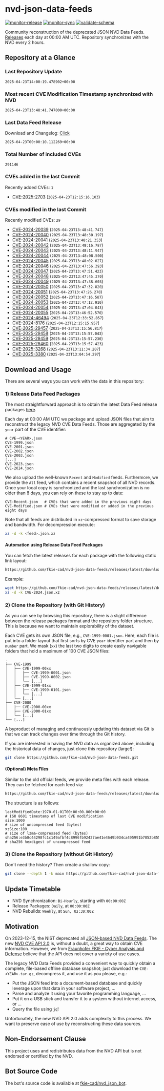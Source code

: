 # nvd-json-data-feeds

[![monitor-release](https://github.com/fkie-cad/nvd-json-data-feeds/actions/workflows/monitor_release.yml/badge.svg)](https://github.com/fkie-cad/nvd-json-data-feeds/actions/workflows/monitor_release.yml)
[![monitor-sync](https://github.com/fkie-cad/nvd-json-data-feeds/actions/workflows/monitor_sync.yml/badge.svg)](https://github.com/fkie-cad/nvd-json-data-feeds/actions/workflows/monitor_sync.yml)
[![validate-schema](https://github.com/fkie-cad/nvd-json-data-feeds/actions/workflows/validate_schema.yml/badge.svg)](https://github.com/fkie-cad/nvd-json-data-feeds/actions/workflows/validate_schema.yml)

Community reconstruction of the deprecated JSON NVD Data Feeds.
[Releases](https://github.com/fkie-cad/nvd-json-data-feeds/releases/latest) each day at 00:00 AM UTC.
Repository synchronizes with the NVD every 2 hours.

## Repository at a Glance

### Last Repository Update

```plain
2025-04-23T14:00:19.478902+00:00
```

### Most recent CVE Modification Timestamp synchronized with NVD

```plain
2025-04-23T13:48:41.747000+00:00
```

### Last Data Feed Release

Download and Changelog: [Click](https://github.com/fkie-cad/nvd-json-data-feeds/releases/latest)

```plain
2025-04-23T00:00:10.112269+00:00
```

### Total Number of included CVEs

```plain
291146
```

### CVEs added in the last Commit

Recently added CVEs: `1`

- [CVE-2025-2703](CVE-2025/CVE-2025-27xx/CVE-2025-2703.json) (`2025-04-23T12:15:16.103`)


### CVEs modified in the last Commit

Recently modified CVEs: `29`

- [CVE-2024-20039](CVE-2024/CVE-2024-200xx/CVE-2024-20039.json) (`2025-04-23T13:48:41.747`)
- [CVE-2024-20040](CVE-2024/CVE-2024-200xx/CVE-2024-20040.json) (`2025-04-23T13:48:30.197`)
- [CVE-2024-20041](CVE-2024/CVE-2024-200xx/CVE-2024-20041.json) (`2025-04-23T13:48:21.353`)
- [CVE-2024-20042](CVE-2024/CVE-2024-200xx/CVE-2024-20042.json) (`2025-04-23T13:48:16.787`)
- [CVE-2024-20043](CVE-2024/CVE-2024-200xx/CVE-2024-20043.json) (`2025-04-23T13:48:11.947`)
- [CVE-2024-20044](CVE-2024/CVE-2024-200xx/CVE-2024-20044.json) (`2025-04-23T13:48:08.500`)
- [CVE-2024-20045](CVE-2024/CVE-2024-200xx/CVE-2024-20045.json) (`2025-04-23T13:48:02.027`)
- [CVE-2024-20046](CVE-2024/CVE-2024-200xx/CVE-2024-20046.json) (`2025-04-23T13:47:56.393`)
- [CVE-2024-20047](CVE-2024/CVE-2024-200xx/CVE-2024-20047.json) (`2025-04-23T13:47:51.423`)
- [CVE-2024-20048](CVE-2024/CVE-2024-200xx/CVE-2024-20048.json) (`2025-04-23T13:47:45.370`)
- [CVE-2024-20049](CVE-2024/CVE-2024-200xx/CVE-2024-20049.json) (`2025-04-23T13:47:38.603`)
- [CVE-2024-20050](CVE-2024/CVE-2024-200xx/CVE-2024-20050.json) (`2025-04-23T13:47:32.820`)
- [CVE-2024-20051](CVE-2024/CVE-2024-200xx/CVE-2024-20051.json) (`2025-04-23T13:47:26.270`)
- [CVE-2024-20052](CVE-2024/CVE-2024-200xx/CVE-2024-20052.json) (`2025-04-23T13:47:16.587`)
- [CVE-2024-20053](CVE-2024/CVE-2024-200xx/CVE-2024-20053.json) (`2025-04-23T13:47:12.910`)
- [CVE-2024-20054](CVE-2024/CVE-2024-200xx/CVE-2024-20054.json) (`2025-04-23T13:47:04.043`)
- [CVE-2024-20055](CVE-2024/CVE-2024-200xx/CVE-2024-20055.json) (`2025-04-23T13:46:52.570`)
- [CVE-2024-46494](CVE-2024/CVE-2024-464xx/CVE-2024-46494.json) (`2025-04-23T12:33:52.857`)
- [CVE-2024-8176](CVE-2024/CVE-2024-81xx/CVE-2024-8176.json) (`2025-04-23T12:15:15.957`)
- [CVE-2025-29457](CVE-2025/CVE-2025-294xx/CVE-2025-29457.json) (`2025-04-23T13:15:56.817`)
- [CVE-2025-29458](CVE-2025/CVE-2025-294xx/CVE-2025-29458.json) (`2025-04-23T13:15:57.043`)
- [CVE-2025-29459](CVE-2025/CVE-2025-294xx/CVE-2025-29459.json) (`2025-04-23T13:15:57.230`)
- [CVE-2025-29460](CVE-2025/CVE-2025-294xx/CVE-2025-29460.json) (`2025-04-23T13:15:57.423`)
- [CVE-2025-3268](CVE-2025/CVE-2025-32xx/CVE-2025-3268.json) (`2025-04-23T13:11:34.207`)
- [CVE-2025-3380](CVE-2025/CVE-2025-33xx/CVE-2025-3380.json) (`2025-04-23T13:04:54.297`)


## Download and Usage

There are several ways you can work with the data in this repository:

### 1) Release Data Feed Packages

The most straightforward approach is to obtain the latest Data Feed release packages [here](https://github.com/fkie-cad/nvd-json-data-feeds/releases/latest).

Each day at 00:00 AM UTC we package and upload JSON files that aim to reconstruct the legacy NVD CVE Data Feeds.
Those are aggregated by the `year` part of the CVE identifier:

```
# CVE-<YEAR>.json
CVE-1999.json
CVE-2001.json
CVE-2002.json
CVE-2003.json
[...]
CVE-2023.json
CVE-2024.json
```

We also upload the well-known `Recent` and `Modified` feeds.
Furthermore, we provide the `All` feed, which contains a recent snapshot of all NVD records.
Once your local copy is synchronized and the last synchronization is no older than 8 days, you can rely on these to stay up to date:

```plain
CVE-Recent.json   # CVEs that were added in the previous eight days
CVE-Modified.json # CVEs that were modified or added in the previous eight days
```

Note that all feeds are distributed in `xz`-compressed format to save storage and bandwidth.
For decompression execute:

```sh
xz -d -k <feed>.json.xz
```

#### Automation using Release Data Feed Packages

You can fetch the latest releases for each package with the following static link layout:

```sh
https://github.com/fkie-cad/nvd-json-data-feeds/releases/latest/download/CVE-<YEAR>.json.xz
```

Example:

```sh
wget https://github.com/fkie-cad/nvd-json-data-feeds/releases/latest/download/CVE-2024.json.xz
xz -d -k CVE-2024.json.xz
```

### 2) Clone the Repository (with Git History)

As you can see by browsing this repository, there is a slight difference between the release packages format and the repository folder structure.
This is because we want to maintain explorability of the dataset.

Each CVE gets its own JSON file, e.g., `CVE-1999-0001.json`.
Here, each file is put into a folder layout that first sorts by CVE `year` identifier part and then by `number` part.
We mask (`xx`) the last two digits to create easily navigable folders that hold a maximum of 100 CVE JSON files:

```plain
.
├── CVE-1999
│   ├── CVE-1999-00xx
│   │   ├── CVE-1999-0001.json
│   │   ├── CVE-1999-0002.json
│   │   └── [...]
│   ├── CVE-1999-01xx
│   │   ├── CVE-1999-0101.json
│   │   └── [...]
│   └── [...]
├── CVE-2000
│   ├── CVE-2000-00xx
│   ├── CVE-2000-01xx
│   └── [...]
└── [...]
```

A byproduct of managing and continuously updating this dataset via Git is that we can track changes over time through the Git history.

If you are interested in having the NVD data as organized above, including the historical data of changes, just clone this repository (large!):

```sh
git clone https://github.com/fkie-cad/nvd-json-data-feeds.git
```

#### (Optional) Meta Files

Similar to the old official feeds, we provide meta files with each release. They can be fetched for each feed via:

```sh
https://github.com/fkie-cad/nvd-json-data-feeds/releases/latest/download/CVE-<YEAR>.meta
```

The structure is as follows:

```plain
lastModifiedDate:1970-01-01T00:00:00.000+00:00                          # ISO 8601 timestamp of last CVE modification
size:1000                                                               # size of uncompressed feed (bytes)
xzSize:100                                                              # size of lzma-compressed feed (bytes)
sha256:e3b0c44298fc1c149afbf4c8996fb92427ae41e4649b934ca495991b7852b855 # sha256 hexdigest of uncompressed feed
```

### 3) Clone the Repository (without Git History)

Don't need the history? Then create a shallow copy:

```sh
git clone --depth 1 -b main https://github.com/fkie-cad/nvd-json-data-feeds.git
```


## Update Timetable

* NVD Synchronization: `Bi-Hourly`, starting with `00:00:00Z`
* Release Packages: `Daily`, at `00:00:00Z`
* NVD Rebuilds: `Weekly`, at `Sun, 02:30:00Z`


## Motivation

On 2023-12-15, the NIST deprecated all [JSON-based NVD Data Feeds](https://nvd.nist.gov/vuln/data-feeds#divRetirementBanner-1).
The new [NVD CVE API 2.0](https://nvd.nist.gov/developers/vulnerabilities) is, without a doubt, a great way to obtain CVE information.
However, we from [Fraunhofer FKIE - Cyber Analysis and Defense](https://www.fkie.fraunhofer.de/en/departments/cad.html) believe that the API does not cover a variety of use cases.

The legacy NVD Data Feeds provided a convenient way to quickly obtain a complete, file-based offline database snapshot; just download the `CVE-<YEAR>.tar.gz`, decompress it, and use it as you please, e.g.:

- Put the JSON feed into a document-based database and quickly leverage upon that data in your software project, ...
- Parse and analyze it using your favorite programming language, ...
- Put it on a USB stick and transfer it to a system without internet access, or ...
- Query the file using `jq`!

Unfortunately, the new NVD API 2.0 adds complexity to this process.
We want to preserve ease of use by reconstructing these data sources.

## Non-Endorsement Clause

This project uses and redistributes data from the NVD API but is not endorsed or certified by the NVD.

## Bot Source Code

The bot's source code is available at [fkie-cad/nvd\_json\_bot](https://github.com/fkie-cad/nvd_json_bot).